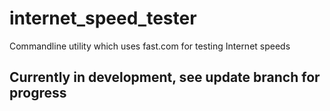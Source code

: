 # internet_speed_tester
Commandline utility which uses fast.com for testing Internet speeds

## Currently in development, see update branch for progress

